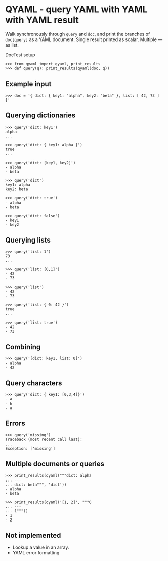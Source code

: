 QYAML - query YAML with YAML with YAML result
=============================================

Walk synchronously through `query` and `doc`, and print the branches of `doc[query]` as a YAML document.
Single result printed as scalar. Multiple — as list.

DocTest setup

    >>> from qyaml import qyaml, print_results
    >>> def query(q): print_results(qyaml(doc, q))

Example input
-------------

    >>> doc = '{ dict: { key1: "alpha", key2: "beta" }, list: [ 42, 73 ] }'

Querying dictionaries
---------------------

    >>> query('dict: key1')
    alpha
    ...

    >>> query('dict: { key1: alpha }')
    true
    ...

    >>> query('dict: [key1, key2]')
    - alpha
    - beta

    >>> query('dict')
    key1: alpha
    key2: beta

    >>> query('dict: true')
    - alpha
    - beta

    >>> query('dict: false')
    - key1
    - key2

Querying lists
---------------

    >>> query('list: 1')
    73
    ...

    >>> query('list: [0,1]')
    - 42
    - 73

    >>> query('list')
    - 42
    - 73

    >>> query('list: { 0: 42 }')
    true
    ...

    >>> query('list: true')
    - 42
    - 73

Combining
---------

    >>> query('[dict: key1, list: 0]')
    - alpha
    - 42

Query characters
----------------

    >>> query('dict: { key1: [0,3,4]}')
    - a
    - h
    - a

Errors
------

    >>> query('missing')
    Traceback (most recent call last):
    ...
    Exception: ['missing']

Multiple documents or queries
------------------------------

    >>> print_results(qyaml("""dict: alpha
    ... ---
    ... dict: beta""", 'dict'))
    - alpha
    - beta

    >>> print_results(qyaml('[1, 2]', """0
    ... ---
    ... 1"""))
    - 1
    - 2

Not implemented
---------------

* Lookup a value in an array.
* YAML error formatting
